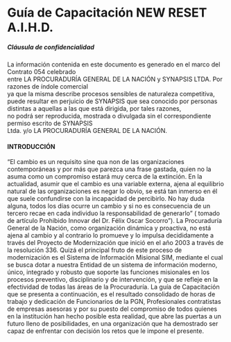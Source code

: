 # Guía de Capacitación NEW RESET A.I.H.D.

##### Cláusula de confidencialidad

La información contenida en este documento es generado en el marco del Contrato 054 celebrado  
 entre LA PROCURADURÍA GENERAL DE LA NACIÓN y SYNAPSIS LTDA. Por razones de índole comercial  
 ya que la misma describe procesos sensibles de naturaleza competitiva, puede resultar en perjuicio de SYNAPSIS que sea conocido por personas distintas a aquellas a las que está dirigida, por tales razones,  
 no podrá ser reproducida, mostrada o divulgada sin el correspondiente permiso escrito de SYNAPSIS  
 Ltda. y/o LA PROCURADURÍA GENERAL DE LA NACIÓN.

#### INTRODUCCIÓN

“El cambio es un requisito sine qua non de las organizaciones contemporáneas y por más que parezca una frase gastada, quien no la asuma como un compromiso estará muy cerca de la extinción. En la actualidad, asumir que el cambio es una variable externa, ajena al equilibrio natural de las organizaciones es negar lo obvio, se está tan inmerso en él que suele confundirse con la incapacidad de percibirlo. No hay duda alguna, todos los días ocurre un cambio y si no es consecuencia de un tercero recae en cada individuo la responsabilidad de generarlo” \( tomado de artículo Prohibido Innovar del Dr. Félix Oscar Socorro”\). La Procuraduría General de la Nación, como organización dinámica y proactiva, no está ajena al cambio y al contrario lo promueve y lo impulsa decididamente a través del Proyecto de Modernización que inició en el año 2003 a través de la resolución 336. Quizá el principal fruto de este proceso de modernización es el Sistema de Información Misional SIM, mediante el cual se busca dotar a nuestra Entidad de un sistema de información moderno, único, integrado y robusto que soporte las funciones misionales en los procesos preventivo, disciplinario y de intervención, y que se refleje en la efectividad de todas las áreas de la Procuraduría.   La guía de Capacitación que se presenta a continuación, es el resultado consolidado de horas de trabajo y dedicación de Funcionarios de la PGN, Profesionales contratistas de empresas asesoras y por su puesto del compromiso de todos quienes en la institución han hecho posible esta realidad, que abre las puertas a un futuro lleno de posibilidades, en una organización que ha demostrado ser capaz de enfrentar con decisión los retos que le impone el presente.

